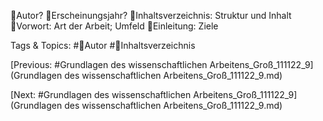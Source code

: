 Autor?
Erscheinungsjahr?
Inhaltsverzeichnis: Struktur und Inhalt
Vorwort: Art der Arbeit; Umfeld
Einleitung: Ziele 

   Tags & Topics:
   #Autor
   #Inhaltsverzeichnis

[Previous: #Grundlagen des wissenschaftlichen Arbeitens_Groß_111122_9](Grundlagen des wissenschaftlichen Arbeitens_Groß_111122_9.md)

[Next: #Grundlagen des wissenschaftlichen Arbeitens_Groß_111122_9](Grundlagen des wissenschaftlichen Arbeitens_Groß_111122_9.md)